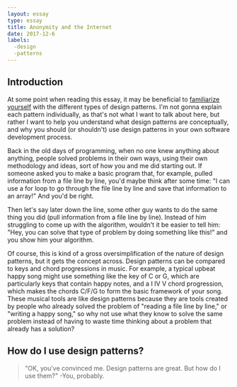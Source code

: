 ```yaml
---
layout: essay
type: essay
title: Anonymity and the Internet
date: 2017-12-6
labels:
  -design
  -patterns
---
```


## Introduction

At some point when reading this essay, it may be beneficial to [familiarize yourself](https://sourcemaking.com/design_patterns) with the different types of design patterns. I'm not gonna explain each pattern individually, as that's not what I want to talk about here, but rather I want to help you understand what design patterns are conceptually, and why you should (or shouldn't) use design patterns in your own software development process.

Back in the old days of programming, when no one knew anything about anything, people solved problems in their own ways, using their own methodology and ideas, sort of how you and me did starting out. If someone asked you to make a basic program that, for example, pulled information from a file line by line, you'd maybe think after some time: "I can use a for loop to go through the file line by line and save that information to an array!" And you'd be right.

Then let's say later down the line, some other guy wants to do the same thing you did (pull information from a file line by line). Instead of him struggling to come up with the algorithm, wouldn't it be easier to tell him: "Hey, you can solve that type of problem by doing something like this!" and you show him your algorithm.

Of course, this is kind of a gross oversimplification of the nature of design patterns, but it gets the concept across. Design patterns can be compared to keys and chord progressions in music. For example, a typical upbeat happy song might use something like the key of C or G, which are particularly keys that contain happy notes, and a I IV V chord progression, which makes the chords C/F/G to form the basic framework of your song. These musical tools are like design patterns because they are tools created by people who already solved the problem of "reading a file line by line," or "writing a happy song," so why not use what they know to solve the same problem instead of having to waste time thinking about a problem that already has a solution?

## How do I use design patterns?

> "OK, you've convinced me. Design patterns are great. But how do I use them?" -You, probably.








